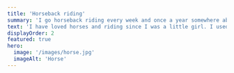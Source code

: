 ```yaml
---
title: 'Horseback riding'
summary: 'I go horseback riding every week and once a year somewhere abroad.'
text: 'I have loved horses and riding since I was a little girl. I used to compete in show jumping but nowadays it is just a dear hobby. I had my own horses for 12 years. After selling the last one in 2018 I have ridden other peoples horses and since 2019 in riding school Primus. Lorem ipsum dolor sit amet consectetur adipisicing elit. Cum quibusdam, nemo accusamus impedit veritatis in tempore, dicta sapiente amet qui exercitationem, delectus repudiandae excepturi porro consequatur? Ipsum laborum id ipsa ratione facere, alias quasi perferendis omnis unde temporibus neque velit minus perspiciatis quam magnam expedita deserunt facilis nulla nihil praesentium odio ex.'
displayOrder: 2
featured: true
hero:
  image: '/images/horse.jpg'
  imageAlt: 'Horse'
---
```

